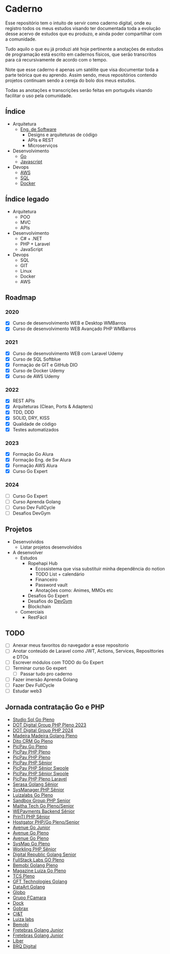 # **Caderno**
Esse repositório tem o intuito de servir como caderno digital, onde eu registro todos os meus estudos visando ter documentada toda a evolução desse acervo de estudos que eu produzo, e ainda poder compartilhar com a comunidade.

Tudo aquilo o que eu já produzi até hoje pertinente a anotações de estudos de programação está escrito em cadernos físicos, que serão transcritos para cá recursivamente de acordo com o tempo.

Note que esse caderno é apenas um satélite que visa documentar toda a parte teórica que eu aprendo. Assim sendo, meus repositórios contendo projetos continuam sendo a cereja do bolo dos meus estudos.

Todas as anotações e transcrições serão feitas em português visando facilitar o uso pela comunidade.

## **Índice**
- Arquitetura
    - [Eng. de Software](https://github.com/ropehapi/caderno/tree/main/Arquitetura/Eng.%20de%20Software)
        - Designs e arquiteturas de código
        - APIs e REST
        - Microserviços
- Desenvolvimento
    - [Go](https://github.com/ropehapi/caderno/tree/main/Linguagens/Go)
    - [Javascript](https://github.com/ropehapi/caderno/tree/main/Linguagens/Javascript)
- Devops
    - [AWS](https://github.com/ropehapi/caderno/tree/main/Devops/AWS)
    - [SQL](https://github.com/ropehapi/caderno/tree/main/Devops/Database/SQL/)
    - [Docker](https://github.com/ropehapi/caderno/tree/main/Devops/Docker)

## **Índice legado**
- Arquitetura
    - POO
    - MVC
    - APIs
- Desenvolvimento
    - C# + .NET
    - PHP + Laravel
    - JavaScript
- Devops
    - SQL
    - GIT
    - Linux
    - Docker
    - AWS

## **Roadmap**
### **2020**
- [x] Curso de desenvolvimento WEB e Desktop WMBarros
- [x] Curso de desenvolvimento WEB Avançado PHP WMBarros
### **2021**
- [x] Curso de desenvolvimento WEB com Laravel Udemy
- [x] Curso de SQL  Softblue
- [x] Formação de GIT e GitHub DIO
- [x] Curso de Docker Udemy
- [x] Curso de AWS Udemy
### **2022**
- [x] REST APIs
- [x] Arquiteturas (Clean, Ports & Adapters)
- [x] TDD, DDD
- [x] SOLID, DRY, KISS
- [x] Qualidade de código
- [x] Testes automatizados
### **2023**
- [x] Formação Go Alura
- [x] Formação Eng. de Sw Alura 
- [x] Formação AWS Alura
- [x] Curso Go Expert
### **2024**
- [ ] Curso Go Expert
- [ ] Curso Aprenda Golang
- [ ] Curso Dev FullCycle
- [ ] Desafios DevGym

## **Projetos**
- Desenvolvidos
    - Listar projetos desenvolvidos
- A desenvolver
    - Estudos
        - Ropehapi Hub
            - Ecossistema que visa substituir minha dependência do notion
            - TODO List + calendário
            - Financeiro
            - Password vault
            - Anotações como: Animes, MMOs etc
        - Desafios Go Expert
        - Desafios do [DevGym](https://app.devgym.com.br/challenges)
        - Blockchain
    - Comerciais
        - RestFácil

## **TODO**
- [ ] Anexar meus favoritos do navegador a esse repositorio
- [ ] Anotar conteúdo de Laravel como JWT, Actions, Services, Reposittories e DTOs
- [ ] Escrever módulos com TODO do Go Expert
- [ ] Terminar curso Go expert
    - [ ] Passar tudo pro caderno
- [ ] Fazer imersão Aprenda Golang
- [ ] Fazer Dev FullCycle
- [ ] Estudar web3

## **Jornada contratação Go e PHP**
- [Studio Sol Go Pleno](https://www.linkedin.com/jobs/view/3636382087/)
- [DOT Digital Group PHP Pleno 2023](https://www.linkedin.com/jobs/view/3745692345/)
- [DOT Digital Group PHP 2024](https://www.linkedin.com/jobs/view/3921151463/) 
- [Madeira Madeira Golang Pleno](https://www.linkedin.com/jobs/view/3923633340/)
- [Dito CRM Go Pleno](https://www.linkedin.com/jobs/view/3775807043/)
- [PicPay Go Pleno](https://www.linkedin.com/jobs/view/3704341215/)
- [PicPay PHP Pleno](https://www.linkedin.com/jobs/view/3751748232/)
- [PicPay PHP Pleno](https://www.linkedin.com/jobs/view/3777114176/)
- [PicPay PHP Sênior](https://www.linkedin.com/jobs/view/3669220450/)
- [PicPay PHP Sênior Swoole](https://picpay.com/oportunidades-de-emprego-e-carreiras/central-de-vagas/4360671005)
- [PicPay PHP Sênior Swoole](https://picpay.com/oportunidades-de-emprego-e-carreiras/central-de-vagas/4359390005)
- [PicPay PHP Pleno Laravel](https://picpay.com/oportunidades-de-emprego-e-carreiras/central-de-vagas/4361681005)
- [Serasa Golang Sênior](https://www.linkedin.com/jobs/view/3824130048/)
- [SysManager PHP Sênior](https://www.linkedin.com/jobs/view/3836229081/)
- [Luizalabs Go Pleno](https://www.linkedin.com/jobs/view/3817682514/)
- [Sandbox Group PHP Senior](https://www.linkedin.com/jobs/view/3817017858/)
- [Maitha Tech Go Pleno/Senior](https://www.linkedin.com/jobs/view/3823858294/)
- [WEPayments Backend Sênior](https://www.linkedin.com/jobs/view/3832489948/)
- [PrinTI PHP Sênior](https://www.linkedin.com/jobs/view/3836434456/)
- [Hostgator PHP/Go Pleno/Senior](https://www.linkedin.com/jobs/view/3768272559/)
- [Avenue Go Junior](https://www.linkedin.com/jobs/view/3737701589/)
- [Avenue Go Pleno](https://www.linkedin.com/jobs/view/3736976949/)
- [Avenue Go Pleno](https://www.linkedin.com/jobs/view/3837888470/)
- [SysMap Go Pleno](https://www.linkedin.com/jobs/view/3839378081/)
- [Workling PHP Sênior](https://www.linkedin.com/jobs/view/3831803396/)
- [Digital Republic Golang Senior](https://www.linkedin.com/jobs/view/3777311148/)
- [FullStack Labs GO Pleno](https://www.linkedin.com/jobs/view/3755911004/)
- [Bemobi Golang Pleno](https://www.linkedin.com/jobs/view/3843565681/)
- [Magazine Luiza Go Pleno](https://www.linkedin.com/jobs/view/3909168756/)
- [TCS Pleno](https://www.linkedin.com/jobs/view/3886959086/)
- [GFT Technologies Golang](https://www.linkedin.com/jobs/view/3909198224/)
- [DataArt Golang](https://www.linkedin.com/jobs/view/3916827297/)
- [Globo](https://www.linkedin.com/jobs/view/3321432738/)
- [Grupo FCamara](https://www.linkedin.com/jobs/view/3689161767/)
- [Dock](https://www.linkedin.com/jobs/view/3684702841/)
- [Gobrax](https://www.linkedin.com/jobs/view/3678512029/)
- [CI&T](https://www.linkedin.com/jobs/view/3689931751/)
- [Luiza labs](https://www.linkedin.com/jobs/view/3698326787/)
- [Bemobi](https://www.linkedin.com/jobs/view/3711875924/)
- [Fretebras Golang Junior](https://www.linkedin.com/jobs/view/3765350726/)
- [Fretebras Golang Junior](https://www.linkedin.com/jobs/view/3809910888/)
- [Liber](https://www.linkedin.com/jobs/view/3736499903/)
- [BRQ Digital](https://www.linkedin.com/jobs/view/3763531091/)
